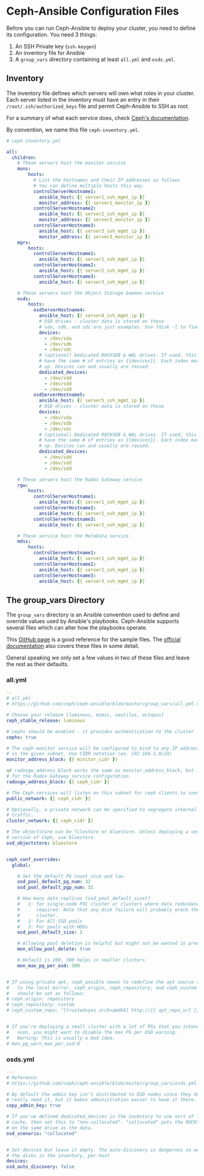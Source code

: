 # Ceph-Ansible Configuration Files


Before you can run Ceph-Ansible to deploy your cluster, you need to define
its configuration. You need 3 things:

1. An SSH Private key (`ssh-keygen`)
1. An inventory file for Ansible
1. A `group_vars` directory containing at least `all.yml` and `osds.yml`.


## Inventory

The inventory file defines which servers will own what roles in your cluster.
Each server listed in the inventory must have an entry in their
`/root/.ssh/authorized_keys` file and permit Ceph-Ansible to SSH as root.

For a summary of what each service does, check [Ceph's documentation](https://docs.ceph.com/docs/mimic/start/intro/).

By convention, we name this file `ceph-inventory.yml`.

```yaml
# ceph-inventory.yml

all:
  children:
    # These servers host the monitor service
    mons:
        hosts:
          # List the hostnames and their IP addresses as follows
          # You can define multiple hosts this way.
          controlServerHostname1:
            ansible_host: {{ server1_ssh_mgmt_ip }}
            monitor_address: {{ server1_monitor_ip }}
          controlServerHostname2:
            ansible_host: {{ server2_ssh_mgmt_ip }}
            monitor_address: {{ server2_monitor_ip }}
          controlServerHostname3:
            ansible_host: {{ server3_ssh_mgmt_ip }}
            monitor_address: {{ server3_monitor_ip }}
    mgrs:
        hosts:
          controlServerHostname1:
            ansible_host: {{ server1_ssh_mgmt_ip }}
          controlServerHostname2:
            ansible_host: {{ server2_ssh_mgmt_ip }}
          controlServerHostname3:
            ansible_host: {{ server3_ssh_mgmt_ip }}

    # These servers host the Object Storage Daemon service
    osds:
        hosts:
          osdServerHostname4:
            ansible_host: {{ server4_ssh_mgmt_ip }}
            # OSD drives - cluster data is stored on these
            # sda, sdb, and sdc are just examples. Use fdisk -l to find yours.
            devices:
              - /dev/sda
              - /dev/sdb
              - /dev/sdc
            # (optional) Dedicated ROCKSDB & WAL drives. If used, this must
            # have the same # of entries as {{devices}}. Each index matches
            # up. Devices can and usually are reused.
            dedicated_devices:
              - /dev/sdd
              - /dev/sdd
              - /dev/sdd
          osdServerHostname5:
            ansible_host: {{ server5_ssh_mgmt_ip }}
            # OSD drives - cluster data is stored on these
            devices:
              - /dev/sda
              - /dev/sdb
              - /dev/sdc
            # (optional) Dedicated ROCKSDB & WAL drives. If used, this must
            # have the same # of entries as {{devices}}. Each index matches
            # up. Devices can and usually are reused.
            dedicated_devices:
              - /dev/sdd
              - /dev/sdd
              - /dev/sdd

    # These servers host the Rados Gateway service
    rgw:
        hosts:
          controlServerHostname1:
            ansible_host: {{ server1_ssh_mgmt_ip }}
          controlServerHostname2:
            ansible_host: {{ server2_ssh_mgmt_ip }}
          controlServerHostname3:
            ansible_host: {{ server3_ssh_mgmt_ip }}

    # These service host the MetaData service
    mdss:
        hosts:
          controlServerHostname1:
            ansible_host: {{ server1_ssh_mgmt_ip }}
          controlServerHostname2:
            ansible_host: {{ server2_ssh_mgmt_ip }}
          controlServerHostname3:
            ansible_host: {{ server3_ssh_mgmt_ip }}
```


## The group_vars Directory

The `group_vars` directory is an Ansible convention used to define and override
values used by Ansible's playbooks. Ceph-Ansible supports several files which
can alter how the playbooks operate.

This [GitHub page](https://github.com/ceph/ceph-ansible/tree/stable-5.0/group_vars)
is a good reference for the sample files.
The [official documentation](https://docs.ceph.com/ceph-ansible/master/) also
covers these files in some detail.

General speaking we only set a few values in two of these files and leave the
rest as their defaults.


### all.yml

```yaml
--
# all.yml
# https://github.com/ceph/ceph-ansible/blob/master/group_vars/all.yml.sample

# Choose your release [luminous, mimic, nautilus, octopus]
ceph_stable_release: luminous

# cephx should be enabled - it provides authentication to the cluster
cephx: true

# The ceph monitor service will be configured to bind to any IP address found
# in the given subnet. Use CIDR notation (ex. 192.168.1.0/24)
monitor_address_block: {{ minitor_cidr }}

q# radosgw_address_block works the same as monitor_address_block, but it is used
# for the Rados Gateway service configuration.
radosgw_address_block: {{ ceph_cidr }}

# The Ceph services will listen on this subnet for ceph clients to connect
public_network: {{ ceph_cidr }}

# Optionally, a private network can be specified to segregate internal cluster
# traffic.
cluster_network: {{ ceph_cidr }}

# The objectstore can be filestore or bluestore. Unless deploying a very old
# version of Ceph, use bluestore.
osd_objectstore: bluestore


ceph_conf_overrides:
  global:

    # Set the default PG count nice and low.
    osd_pool_default_pg_num: 32
    osd_pool_default_pgp_num: 32

    # How many data replicas (osd_pool_default_size)?
    #   1: for single-node POC cluster or clusters where data redundancy isn't
    #      required. Note that any disk failure will probably wreck the whole
    #      cluster.
    #   2: For All-SSD pools
    #   3: For pools with HDDs
    osd_pool_default_size: 2

    # Allowing pool deletion is helpful but might not be wanted in production
    mon_allow_pool_delete: true

    # Default is 200, 300 helps in smaller clusters
    mon_max_pg_per_osd: 300


# If using private apt, ceph_ansible needs to redefine the apt source to point
#   to the local mirror. ceph_origin, ceph_repository, and ceph_custom_repo
#   should be set as follows:
# ceph_origin: repository
# ceph_repository: custom
# ceph_custom_repo: "[trusted=yes arch=amd64] http://{{ apt_repo_url }}:{{ apt_repo_port }}"


# If you're deploying a small cluster with a lot of PGs that you intend to grow
#   soon, you might want to disable the max PG per OSD warning.
#   Warning: This is usually a bad idea.
# mon_pg_warn_max_per_osd:0

```


### osds.yml

```yaml
---
# Reference:
# https://github.com/ceph/ceph-ansible/blob/master/group_vars/osds.yml.sample

# By default the admin key isn't distributed to OSD nodes since they don't
# really need it, but it makes administration easier to have it there.
copy_admin_key: true

# If you've defined dedicated_devices in the inventory to use sort of like a
# cache, then set this to "non-collocated". "collocated" puts the ROCKSDB/WAL
# on the same drive as the data.
osd_scenario: "collocated"


# Set devices but leave it empty. The auto-discovery is dangerous so we define
# the disks in the inventory, per-host
devices:
osd_auto_discovery: false
```

